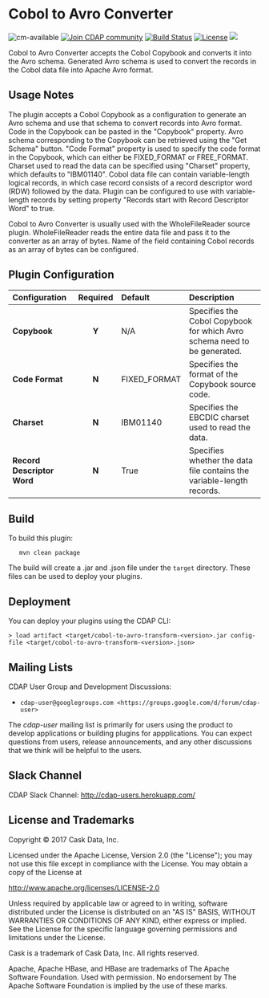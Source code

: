 Cobol to Avro Converter
===================================

![cm-available](https://cdap-users.herokuapp.com/assets/cm-available.svg)
<a href="https://cdap-users.herokuapp.com/"><img alt="Join CDAP community" src="https://cdap-users.herokuapp.com/badge.svg?t=cobol-to-avro-transform"/></a>
[![Build Status](https://travis-ci.org/hydrator/cobol-to-avro-transform.svg?branch=develop)](https://travis-ci.org/hydrator/cobol-to-avro-transform) [![License](https://img.shields.io/badge/License-Apache%202.0-blue.svg)](https://opensource.org/licenses/Apache-2.0) <img src="https://cdap-users.herokuapp.com/assets/cdap-action.svg"/>

Cobol to Avro Converter accepts the Cobol Copybook and converts it into the Avro schema. Generated Avro schema
is used to convert the records in the Cobol data file into Apache Avro format.

Usage Notes
-----------

The plugin accepts a Cobol Copybook as a configuration to generate an Avro schema and use that schema to convert
records into Avro format. Code in the Copybook can be pasted in the "Copybook" property. Avro schema corresponding to
the Copybook can be retrieved using the "Get Schema" button. "Code Format" property is used to specify the code format
in the Copybook, which can either be FIXED_FORMAT or FREE_FORMAT. Charset used to read the data can be specified using
"Charset" property, which defaults to "IBM01140". Cobol data file can contain variable-length logical records, in which case
record consists of a record descriptor word (RDW) followed by the data. Plugin can be configured to use with
variable-length records by setting property "Records start with Record Descriptor Word" to true.

Cobol to Avro Converter is usually used with the WholeFileReader source plugin. WholeFileReader reads the entire data file and pass it
to the converter as an array of bytes. Name of the field containing Cobol records as an array of bytes can be configured.

Plugin Configuration
--------------------

| Configuration | Required | Default | Description |
| :------------ | :------: | :----- | :---------- |
| **Copybook**  | **Y** | N/A | Specifies the Cobol Copybook for which Avro schema need to be generated.  |
| **Code Format** | **N** | FIXED_FORMAT | Specifies the format of the Copybook source code.  |
| **Charset** | **N** | IBM01140  | Specifies the EBCDIC charset used to read the data. |
| **Record Descriptor Word** | **N**  | True | Specifies whether the data file contains the variable-length records.  |


Build
-----
To build this plugin:

```
   mvn clean package
```

The build will create a .jar and .json file under the ``target`` directory.
These files can be used to deploy your plugins.

Deployment
----------
You can deploy your plugins using the CDAP CLI:

    > load artifact <target/cobol-to-avro-transform-<version>.jar config-file <target/cobol-to-avro-transform-<version>.json>

## Mailing Lists

CDAP User Group and Development Discussions:

* `cdap-user@googlegroups.com <https://groups.google.com/d/forum/cdap-user>`

The *cdap-user* mailing list is primarily for users using the product to develop
applications or building plugins for appplications. You can expect questions from
users, release announcements, and any other discussions that we think will be helpful
to the users.

## Slack Channel

CDAP Slack Channel: http://cdap-users.herokuapp.com/


## License and Trademarks

Copyright © 2017 Cask Data, Inc.

Licensed under the Apache License, Version 2.0 (the "License"); you may not use this file except
in compliance with the License. You may obtain a copy of the License at

http://www.apache.org/licenses/LICENSE-2.0

Unless required by applicable law or agreed to in writing, software distributed under the
License is distributed on an "AS IS" BASIS, WITHOUT WARRANTIES OR CONDITIONS OF ANY KIND,
either express or implied. See the License for the specific language governing permissions
and limitations under the License.

Cask is a trademark of Cask Data, Inc. All rights reserved.

Apache, Apache HBase, and HBase are trademarks of The Apache Software Foundation. Used with
permission. No endorsement by The Apache Software Foundation is implied by the use of these marks.
